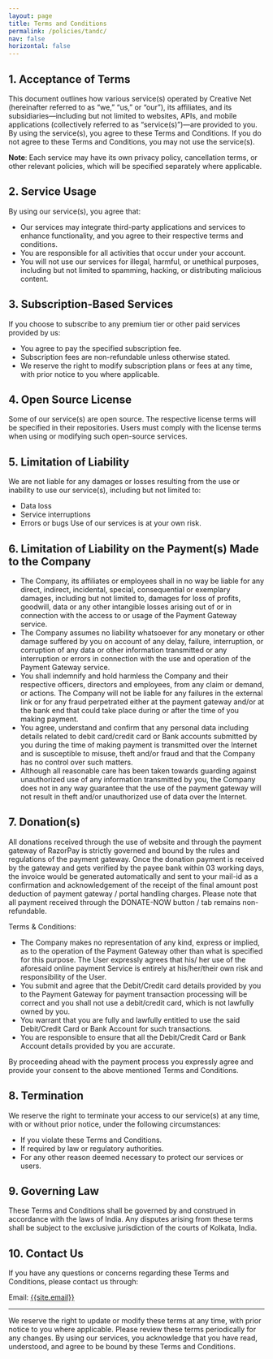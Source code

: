 ```yaml
---
layout: page
title: Terms and Conditions
permalink: /policies/tandc/
nav: false
horizontal: false
---
```


## 1. Acceptance of Terms

This document outlines how various service(s) operated by Creative Net (hereinafter referred to as “we,” “us,” or “our”), its affiliates, and its subsidiaries—including but not limited to websites, APIs, and mobile applications (collectively referred to as “service(s)”)—are provided to you. By using the service(s), you agree to these Terms and Conditions. If you do not agree to these Terms and Conditions, you may not use the service(s).

**Note**: Each service may have its own privacy policy, cancellation terms, or other relevant policies, which will be specified separately where applicable.

## 2. Service Usage

By using our service(s), you agree that:

- Our services may integrate third-party applications and services to enhance functionality, and you agree to their respective terms and conditions.
- You are responsible for all activities that occur under your account.
- You will not use our services for illegal, harmful, or unethical purposes, including but not limited to spamming, hacking, or distributing malicious content.

## 3. Subscription-Based Services

If you choose to subscribe to any premium tier or other paid services provided by us:

- You agree to pay the specified subscription fee.
- Subscription fees are non-refundable unless otherwise stated.
- We reserve the right to modify subscription plans or fees at any time, with prior notice to you where applicable.

## 4. Open Source License

Some of our service(s) are open source. The respective license terms will be specified in their repositories. Users must comply with the license terms when using or modifying such open-source services.

## 5. Limitation of Liability

We are not liable for any damages or losses resulting from the use or inability to use our service(s), including but not limited to:

- Data loss
- Service interruptions
- Errors or bugs
  Use of our services is at your own risk.

## 6. Limitation of Liability on the Payment(s) Made to the Company

- The Company, its affiliates or employees shall in no way be liable for any direct, indirect, incidental, special, consequential or exemplary damages, including but not limited to, damages for loss of profits, goodwill, data or any other intangible losses arising out of or in connection with the access to or usage of the Payment Gateway service.
- The Company assumes no liability whatsoever for any monetary or other damage suffered by you on account of any delay, failure, interruption, or corruption of any data or other information transmitted or any interruption or errors in connection with the use and operation of the Payment Gateway service.
- You shall indemnify and hold harmless the Company and their respective officers, directors and employees, from any claim or demand, or actions. The Company will not be liable for any failures in the external link or for any fraud perpetrated either at the payment gateway and/or at the bank end that could take place during or after the time of you making payment.
- You agree, understand and confirm that any personal data including details related to debit card/credit card or Bank accounts submitted by you during the time of making payment is transmitted over the Internet and is susceptible to misuse, theft and/or fraud and that the Company has no control over such matters.
- Although all reasonable care has been taken towards guarding against unauthorized use of any information transmitted by you, the Company does not in any way guarantee that the use of the payment gateway will not result in theft and/or unauthorized use of data over the Internet.

## 7. Donation(s)

All donations received through the use of website and through the payment gateway of RazorPay is strictly governed and bound by the rules and regulations of the payment gateway. Once the donation payment is received by the gateway and gets verified by the payee bank within 03 working days, the invoice would be generated automatically and sent to your mail-id as a confirmation and acknowledgement of the receipt of the final amount post deduction of payment gateway / portal handling charges. Please note that all payment received through the DONATE-NOW button / tab remains non-refundable.

Terms & Conditions:

- The Company makes no representation of any kind, express or implied, as to the operation of the Payment Gateway other than what is specified for this purpose. The User expressly agrees that his/ her use of the aforesaid online payment Service is entirely at his/her/their own risk and responsibility of the User.
- You submit and agree that the Debit/Credit card details provided by you to the Payment Gateway for payment transaction processing will be correct and you shall not use a debit/credit card, which is not lawfully owned by you.
- You warrant that you are fully and lawfully entitled to use the said Debit/Credit Card or Bank Account for such transactions.
- You are responsible to ensure that all the Debit/Credit Card or Bank Account details provided by you are accurate.

By proceeding ahead with the payment process you expressly agree and provide your consent to the above mentioned Terms and Conditions.

## 8. Termination

We reserve the right to terminate your access to our service(s) at any time, with or without prior notice, under the following circumstances:

- If you violate these Terms and Conditions.
- If required by law or regulatory authorities.
- For any other reason deemed necessary to protect our services or users.

## 9. Governing Law

These Terms and Conditions shall be governed by and construed in accordance with the laws of India. Any disputes arising from these terms shall be subject to the exclusive jurisdiction of the courts of Kolkata, India.

## 10. Contact Us

If you have any questions or concerns regarding these Terms and Conditions, please contact us through:

Email: [{{site.email}}](mailto:{{site.email}})

---

We reserve the right to update or modify these terms at any time, with prior notice to you where applicable. Please review these terms periodically for any changes.
By using our services, you acknowledge that you have read, understood, and agree to be bound by these Terms and Conditions.
